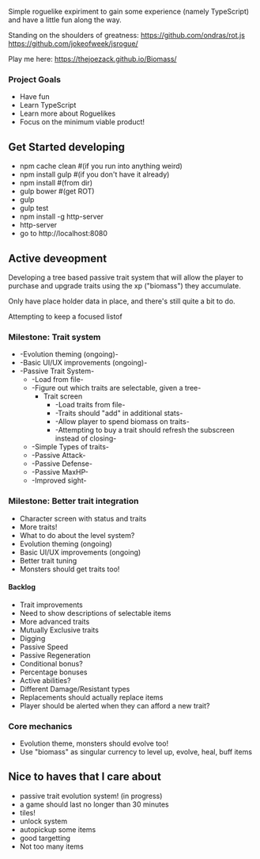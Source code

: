 Simple roguelike expiriment to gain some experience (namely TypeScript) and have a little fun along the way.

Standing on the shoulders of greatness:
https://github.com/ondras/rot.js
https://github.com/jokeofweek/jsrogue/

Play me here: https://thejoezack.github.io/Biomass/

### Project Goals
* Have fun
* Learn TypeScript
* Learn more about Roguelikes
* Focus on the minimum viable product!

## Get Started developing
* npm cache clean #(if you run into anything weird)
* npm install gulp #(if you don't have it already)
* npm install #(from dir)
* gulp bower #(get ROT)
* gulp
* gulp test
* npm install -g http-server
* http-server
* go to http://localhost:8080

## Active deveopment
Developing a tree based passive trait system that will allow the player to purchase and upgrade traits using the xp ("biomass") they accumulate.

Only have place holder data in place, and there's still quite a bit to do.

Attempting to keep a focused listof

### Milestone: Trait system
* -Evolution theming (ongoing)-
* -Basic UI/UX improvements (ongoing)-
* -Passive Trait System-
  * -Load from file-
  * -Figure out which traits are selectable, given a tree-
    * Trait screen
      * -Load traits from file-
      * -Traits should "add" in additional stats-
      * -Allow player to spend biomass on traits-
      * -Attempting to buy a trait should refresh the subscreen instead of closing-
  * -Simple Types of traits-
   * -Passive Attack-
   * -Passive Defense-
   * -Passive MaxHP-
   * -Improved sight-

### Milestone: Better trait integration
* Character screen with status and traits
* More traits!
* What to do about the level system?
* Evolution theming (ongoing)
* Basic UI/UX improvements (ongoing)
* Better trait tuning
* Monsters should get traits too!

#### Backlog
* Trait improvements
 * Need to show descriptions of selectable items
 * More advanced traits
  * Mutually Exclusive traits
  * Digging
  * Passive Speed
  * Passive Regeneration
  * Conditional bonus?
  * Percentage bonuses
  * Active abilities?
  * Different Damage/Resistant types
  * Replacements should actually replace items
  * Player should be alerted when they can afford a new trait? 

### Core mechanics
* Evolution theme, monsters should evolve too!
* Use "biomass" as singular currency to level up, evolve, heal, buff items

## Nice to haves that I care about
* passive trait evolution system! (in progress)
* a game should last no longer than 30 minutes
* tiles!
* unlock system 
* autopickup some items
* good targetting
* Not too many items